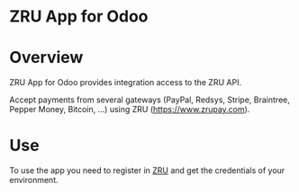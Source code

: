 # ZRU App for Odoo


# Overview

ZRU App for Odoo provides integration access to the ZRU API.

Accept payments from several gateways (PayPal, Redsys, Stripe, Braintree, Pepper Money, Bitcoin, ...) using ZRU (https://www.zrupay.com).

# Use

To use the app you need to register in [ZRU](https://www.zrupay.com) and get the credentials of your environment.
